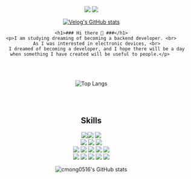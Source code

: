    <div align="center">
    <img src="https://img.shields.io/badge/cmong0516@gmail.com-EA4335?style=flat-square&logo=Gmail&logoColor=white"/>
    <a href="https://www.instagram.com"><img src="https://img.shields.io/badge/dev_Mong-E4405F?style=flat-square&logo=Instagram&logoColor=white"/></a>

   
   [![Velog's GitHub stats](https://velog-readme-stats.vercel.app/api/badge?name=cmong0516)](https://velog.io/@cmong0516)
   
    <h1>### Hi there 👋 ###</h1>
    <p>I am studying dreaming of becoming a backend developer. <br>
        As I was interested in electronic devices, <br>
        I dreamed of becoming a developer, and I hope there will be a day when something I have created will be useful to people.</p> 
  
 <br>
 <br>

![Top Langs](https://github-readme-stats.vercel.app/api/top-langs/?username=cmong0516&layout=compact&theme=tokyonight)
   


 <br>
 <br>  
  
 <h2> Skills </h2>
  
  
<img src="https://img.shields.io/badge/html-E34F26?style=flat-square&logo=html5&logoColor=white"/><img src="https://img.shields.io/badge/css-1572B6?style=flat-square&logo=css3&logoColor=white"/>
<img src="https://img.shields.io/badge/Javascript-F7DF1E?style=flat-square&logo=Javascript&logoColor=white"/>
<br>
<img src="https://img.shields.io/badge/React-61DAFB?style=flat-square&logo=React&logoColor=white"/>
<img src="https://img.shields.io/badge/React Router-CA4245?style=flat-square&logo=React Router&logoColor=white"/>
<img src="https://img.shields.io/badge/Node.js-339933?style=flat-square&logo=Node.js&logoColor=white"/>
<br>
<img src="https://img.shields.io/badge/Java-black?style=flat-square&logo=Java&logoColor=white"/>
<img src="https://img.shields.io/badge/MySQL-4479A1?style=flat-square&logo=MySQL&logoColor=white"/>
<img src="https://img.shields.io/badge/MongoDB-47A248?style=flat-square&logo=MongoDB&logoColor=white"/>
<img src="https://img.shields.io/badge/jQuery-0769AD?style=flat-square&logo=jQuery&logoColor=white"/>
<img src="https://img.shields.io/badge/Sequelize-52B0E7?style=flat-square&logo=Sequelize&logoColor=white"/>
<br>
<img src="https://img.shields.io/badge/Eclipse IDE-2C2255?style=flat-square&logo=Eclipse IDE&logoColor=white"/>
<img src="https://img.shields.io/badge/Visual Studio Code-007ACC?style=flat-square&logo=Visual Studio Code&logoColor=white"/>
<img src="https://img.shields.io/badge/Expo-000020?style=flat-square&logo=Expo&logoColor=white"/>
<img src="https://img.shields.io/badge/Heroku-430098?style=flat-square&logo=Heroku&logoColor=white"/>
<img src="https://img.shields.io/badge/Apache Tomcat-F8DC75?style=flat-square&logo=Apache Tomcat&logoColor=white"/>

![cmong0516's GitHub stats](https://github-readme-stats.vercel.app/api?username=cmong0516&show_icons=true&theme=github_dark)


</div>

